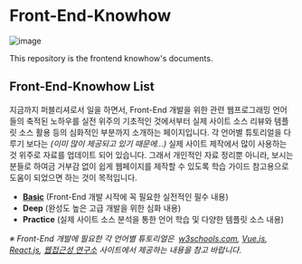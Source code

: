 # Front-End-Knowhow
![image](https://user-images.githubusercontent.com/13953651/150882014-9011147c-6fa9-44eb-ba4e-400eab83d252.png)

This repository is the frontend knowhow's documents.

## Front-End-Knowhow List
지금까지 퍼블리셔로서 일을 하면서, Front-End 개발을 위한 관련 웹프로그래밍 언어들의 축적된 노하우를 실전 위주의 기초적인 것에서부터 실제 사이트 소스 리뷰와 템플릿 소스 활용 등의 심화적인 부분까지 소개하는 페이지입니다. 각 언어별 튜토리얼을 다루기 보다는 _(이미 많이 제공되고 있기 때문에...)_ 실제 사이트 제작에서 많이 사용하는 것 위주로 자료를 업데이트 되어 있습니다. 그래서 개인적인 자료 정리뿐 아니라, 보시는 분들로 하여금 거부감 없이 쉽게 웹페이지를 제작할 수 있도록 학습 가이드 참고용으로 도움이 되었으면 하는 것이 목적입니다.

* [**Basic**](/basic/README.md) (Front-End 개발 시작에 꼭 필요한 실전적인 필수 내용)
* **Deep** (완성도 높은 고급 개발을 위한 심화 내용)
* **Practice** (실제 사이트 소스 분석을 통한 언어 학습 및 다양한 템플릿 소스 내용)

_※ Front-End 개발에 필요한 각 언어별 튜토리얼은&nbsp; <a rel="noreferrer noopener" href="https://www.w3schools.com/" target="_blank">w3schools.com</a>, <a rel="noreferrer noopener" href="https://kr.vuejs.org/" target="_blank">Vue.js</a>, <a rel="noreferrer noopener" href="https://reactjs-kr.firebaseapp.com/" target="_blank">React.js</a>, <a rel="noreferrer noopener" href="https://www.wah.or.kr:444/" target="_blank">웹접근성 연구소</a> 사이트에서 제공하는 내용을 참고 바랍니다._
